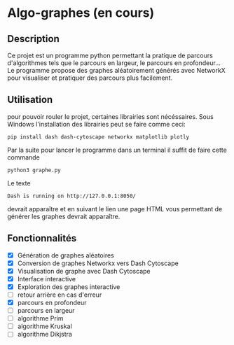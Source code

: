 # Algo-graphes (en cours)


## Description
Ce projet est un programme python permettant la pratique de parcours d'algorithmes tels que le parcours en largeur, le parcours en profondeur... Le programme propose des graphes aléatoirement générés avec NetworkX pour visualiser et pratiquer des parcours plus facilement.

## Utilisation

pour pouvoir rouler le projet, certaines librairies sont nécéssaires. Sous Windows l'installation des librairies peut se faire comme ceci:

```
pip install dash dash-cytoscape networkx matplotlib plotly
```

Par la suite pour lancer le programme dans un terminal il suffit de faire cette commande
``` 
python3 graphe.py
```

Le texte 
```
Dash is running on http://127.0.0.1:8050/
```
devrait apparaître et en suivant le lien une page HTML vous permettant de générer les graphes devrait apparaître.

## Fonctionnalités
- [x] Génération de graphes aléatoires
- [x] Conversion de graphes Networkx vers Dash Cytoscape
- [x] Visualisation de graphe avec Dash Cytoscape
- [x] Interface interactive
- [x] Exploration des graphes interactive
- [ ] retour arrière en cas d'erreur
- [x] parcours en profondeur
- [ ] parcours en largeur
- [ ] algorithme Prim
- [ ] algorithme Kruskal
- [ ] algorithme Dikjstra
